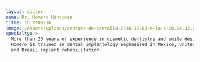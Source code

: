 ```yaml
---
layout: doctor
name: Dr. Homero Hinojosa
title: ID 2709216
image: /assets/uploads/captura-de-pantalla-2018-10-03-a-la-s-20.24.32.png
specialty: >-
  More than 20 years of experience in cosmetic dentistry and smile design.
  Homero is trained in dental implantology emphasized in Mexico, United States
  and Brasil implant rehabilitation.
---
```


